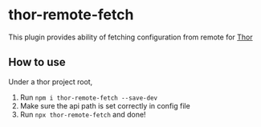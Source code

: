 # thor-remote-fetch

This plugin provides ability of fetching configuration from remote for [Thor](https://github.com/youngbeen/thor)

## How to use

Under a thor project root,

1. Run `npm i thor-remote-fetch --save-dev`
2. Make sure the api path is set correctly in config file
3. Run `npx thor-remote-fetch` and done!
